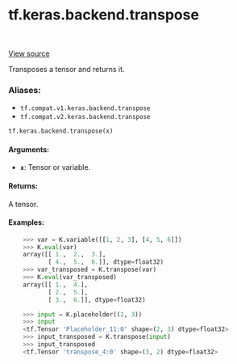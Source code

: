 <div itemscope itemtype="http://developers.google.com/ReferenceObject">
<meta itemprop="name" content="tf.keras.backend.transpose" />
<meta itemprop="path" content="Stable" />
</div>

# tf.keras.backend.transpose

<!-- Insert buttons -->

<table class="tfo-notebook-buttons tfo-api" align="left">
</table>

<a target="_blank" href="/code/stable/tensorflow/python/keras/backend.py">View source</a>



<!-- Start diff -->
Transposes a tensor and returns it.

### Aliases:

* `tf.compat.v1.keras.backend.transpose`
* `tf.compat.v2.keras.backend.transpose`


``` python
tf.keras.backend.transpose(x)
```



<!-- Placeholder for "Used in" -->


#### Arguments:


* <b>`x`</b>: Tensor or variable.


#### Returns:

A tensor.



#### Examples:


```python
    >>> var = K.variable([[1, 2, 3], [4, 5, 6]])
    >>> K.eval(var)
    array([[ 1.,  2.,  3.],
           [ 4.,  5.,  6.]], dtype=float32)
    >>> var_transposed = K.transpose(var)
    >>> K.eval(var_transposed)
    array([[ 1.,  4.],
           [ 2.,  5.],
           [ 3.,  6.]], dtype=float32)
```

```python
    >>> input = K.placeholder((2, 3))
    >>> input
    <tf.Tensor 'Placeholder_11:0' shape=(2, 3) dtype=float32>
    >>> input_transposed = K.transpose(input)
    >>> input_transposed
    <tf.Tensor 'transpose_4:0' shape=(3, 2) dtype=float32>

```